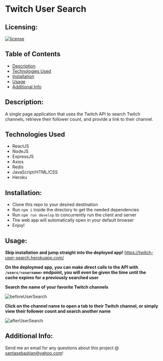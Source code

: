 # Twitch User Search

## Licensing:

[![license](https://img.shields.io/badge/license-MIT-blue)](https://shields.io)

## Table of Contents

* [Description](#description)
* [Technologies Used](#technologies-used)
* [Installation](#installation)
* [Usage](#usage)
* [Additional Info](#additional-info)

## Description:

A single page application that uses the Twitch API to search Twitch channels, retrieve their follower count, and provide a link to their channel.

## Technologies Used

* ReactJS
* NodeJS
* ExpressJS
* Axios
* Redis
* JavaScript/HTML/CSS
* Heroku

## Installation:

* Clone this repo to your desired destination
* Run ```npm i``` inside the directory to get the needed dependencies
* Run ```npm run develop``` to concurrently run the client and server
* The web app will automatically open in your default browser
* Enjoy!

## Usage:

**Skip installation and jump straight into the deployed app!**
https://twitch-user-search.herokuapp.com/

**On the deploymed app, you can make direct calls to the API with ```/users/<username>``` endpoint, you will even be given the time until the cache expires for a previously searched user**

**Search the name of your favorite Twitch channels**

![beforeUserSearch](https://user-images.githubusercontent.com/7333111/168503445-1e77d078-a835-494c-9044-0d2852855b8a.png)


**Click on the channel name to open a tab to their Twitch channel, or simply view their follower count and search another name**

![afterUserSearch](https://user-images.githubusercontent.com/7333111/168503461-4f8e6906-b432-4129-8a23-bd3c95e3768f.png)
  

## Additional Info:

Send me an email for any questions about this project @ santasebastian@yahoo.com!

